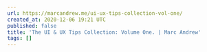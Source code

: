 ```yaml
---
url: https://marcandrew.me/ui-ux-tips-collection-vol-one/
created_at: 2020-12-06 19:21 UTC
published: false
title: 'The UI & UX Tips Collection: Volume One. | Marc Andrew'
tags: []
---
```



